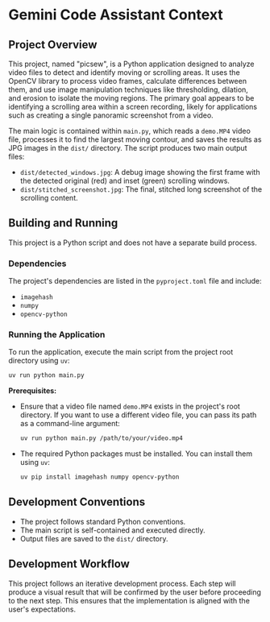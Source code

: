 # Gemini Code Assistant Context

## Project Overview

This project, named "picsew", is a Python application designed to analyze video files to detect and identify moving or scrolling areas. It uses the OpenCV library to process video frames, calculate differences between them, and use image manipulation techniques like thresholding, dilation, and erosion to isolate the moving regions. The primary goal appears to be identifying a scrolling area within a screen recording, likely for applications such as creating a single panoramic screenshot from a video.

The main logic is contained within `main.py`, which reads a `demo.MP4` video file, processes it to find the largest moving contour, and saves the results as JPG images in the `dist/` directory. The script produces two main output files:
- `dist/detected_windows.jpg`: A debug image showing the first frame with the detected original (red) and inset (green) scrolling windows.
- `dist/stitched_screenshot.jpg`: The final, stitched long screenshot of the scrolling content.

## Building and Running

This project is a Python script and does not have a separate build process.

### Dependencies

The project's dependencies are listed in the `pyproject.toml` file and include:

*   `imagehash`
*   `numpy`
*   `opencv-python`

### Running the Application

To run the application, execute the main script from the project root directory using `uv`:

```bash
uv run python main.py
```

**Prerequisites:**

*   Ensure that a video file named `demo.MP4` exists in the project's root directory. If you want to use a different video file, you can pass its path as a command-line argument:
    ```bash
    uv run python main.py /path/to/your/video.mp4
    ```
*   The required Python packages must be installed. You can install them using `uv`:
    ```bash
    uv pip install imagehash numpy opencv-python
    ```

## Development Conventions

*   The project follows standard Python conventions.
*   The main script is self-contained and executed directly.
*   Output files are saved to the `dist/` directory.

## Development Workflow

This project follows an iterative development process. Each step will produce a visual result that will be confirmed by the user before proceeding to the next step. This ensures that the implementation is aligned with the user's expectations.